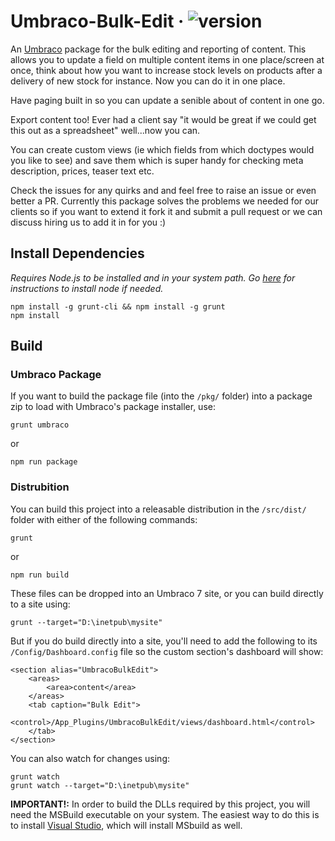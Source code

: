 # Umbraco-Bulk-Edit &middot; ![version](https://img.shields.io/badge/version-1.0.1-green.svg)

An [Umbraco](https://umbraco.com/) package for the bulk editing and reporting of content. This allows you to update a field on multiple content items in one place/screen at once, think about how you want to increase stock levels on products after a delivery of new stock for instance. Now you can do it in one place. 

Have paging built in so you can update a senible about of content in one go. 

Export content too! Ever had a client say "it would be great if we could get this out as a spreadsheet" well...now you can.

You can create custom views (ie which fields from which doctypes would you like to see) and save them which is super handy for checking meta description, prices, teaser text etc.

Check the issues for any quirks and and feel free to raise an issue or even better a PR. Currently this package solves the problems we needed for our clients so if you want to extend it fork it and submit a pull request or we can discuss hiring us to add it in for you :)

## Install Dependencies

*Requires Node.js to be installed and in your system path. Go [here](https://docs.npmjs.com/getting-started/installing-node) for instructions to install node if needed.*

    npm install -g grunt-cli && npm install -g grunt
    npm install

## Build

### Umbraco Package

If you want to build the package file (into the `/pkg/` folder) into a package zip to load with Umbraco's package installer, use:

    grunt umbraco

or

    npm run package

### Distrubition

You can build this project into a releasable distribution in the `/src/dist/` folder with either of the following commands:

    grunt

or

    npm run build

These files can be dropped into an Umbraco 7 site, or you can build directly to a site using:

    grunt --target="D:\inetpub\mysite"

But if you do build directly into a site, you'll need to add the following to its `/Config/Dashboard.config` file so the custom section's dashboard will show:

    <section alias="UmbracoBulkEdit">
        <areas>
            <area>content</area>
        </areas>
        <tab caption="Bulk Edit">
            <control>/App_Plugins/UmbracoBulkEdit/views/dashboard.html</control>
        </tab>  
    </section>

You can also watch for changes using:

    grunt watch
    grunt watch --target="D:\inetpub\mysite"

**IMPORTANT!:** In order to build the DLLs required by this project, you will need the MSBuild executable on your system. The easiest way to do this is to install [Visual Studio](https://www.visualstudio.com/), which will install MSbuild as well.



